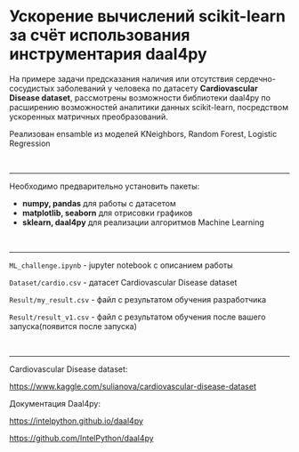 # Ускорение вычислений scikit-learn за счёт использования инструментария daal4py

На примере задачи предсказания наличия или отсутствия сердечно-сосудистых заболеваний 
у человека по датасету **Cardiovascular Disease dataset**, рассмотрены возможности 
библиотеки daal4py по расширению возможностей аналитики данных scikit-learn, 
посредством ускоренных матричных преобразований.

Реализован ensamble из моделей KNeighbors, Random Forest, Logistic Regression

&nbsp;

---

Необходимо предварительно установить пакеты:
 - **numpy, pandas** для работы с датасетом
 - **matplotlib, seaborn** для отрисовки графиков
 - **sklearn, daal4py** для реализации алгоритмов Machine Learning

&nbsp;

---
 
`ML_challenge.ipynb` - jupyter notebook с описанием работы

`Dataset/cardio.csv` - датасет Cardiovascular Disease dataset

`Result/my_result.csv` - файл с результатом обучения разработчика

`Result/result_v1.csv` - файл с результатом обучения после вашего запуска(появится после запуска)

&nbsp;

---
Cardiovascular Disease dataset:

https://www.kaggle.com/sulianova/cardiovascular-disease-dataset


Документация Daal4py:
 
 https://intelpython.github.io/daal4py
 
 https://github.com/IntelPython/daal4py